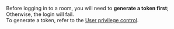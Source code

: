 <div class="mk-warning">

Before logging in to a room, you will need to **generate a token first**; Otherwise, the login will fail.  
To generate a token, refer to the [User privilege control](!ExpressAudioSDK-Integration/User_Access_Control).

</div>




